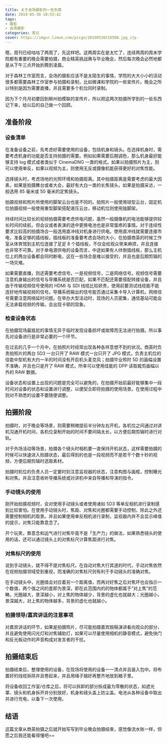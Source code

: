 ```yaml
---
title: 关于会场摄影的一些东西
date: 2019-05-30 18:53:42
tags: 
- 摄影
- 会场摄影
categories: 笔记
cover: https://imgur.lzmun.com/picgo/20190530210500.jpg_itp
---
```

嗯，周刊已经咕咕了两周了，先这样吧。这两周实在是太忙了，连续两周的周末学院都有重要的晚会需要拍摄，商业精英挑战赛与毕业晚会，然后每次晚会必然地都是从下午三点开始折腾到凌晨。

对于森林工作室而言，会场的摄影应该不是太陌生的事情，学院的大大小小的活动很多都需要森林工作室参与拍摄和录制，比如微课和学院的一些宣传片。晚会之所以特别是因为需要直播，并且需要多个机位同时录制。

因为下个月月初要回到柳州拍模联的宣传片，所以把这两次拍摄所学到的一些东西记下来，给以后的自己做一个回顾。

## 准备阶段

### 设备清单

在准备设备之前，先考虑好需要使用的设备，包括机身和镜头。在选择机身时，需要考虑机身的功能是否支持拍摄的需要。例如如果需要后期调色，那么机身最好能够支持 log 模式或者类似于 CinemaDNG 一类的格式。如果以拍摄照片为主，则可以使用单反，如果以视频为主，则使用无反或摄像机能获得更好的对焦性能。

选择镜头时，考虑场地的光照环境和拍摄距离。其中拍摄距离是需要考虑的最大因素，如果是拍摄舞台或者大会，最好有大白一类的长焦镜头，如果是拍摄采访，一般选用 85 毫米或 50 毫米的定焦镜头。

拍摄视频和照片所使用的脚架云台也是不同的。拍照片一般使用球型云台，固定机位拍摄视频一般使用重型脚架搭配液压云台，移动机位则使用独脚架。

持续时间比较长的视频拍摄需要考虑供电问题，虽然一般摄像机的电池能够提供较长时间的续航，但会议或者表演的途中更换电池也是非常蛋疼的事情。对于连续性要求比较高的拍摄场合一般选用直冲线对机身进行供电。使用直冲线就需要连接市电，准备足够的插线板，插线板的准备要考虑会场的大小，在拍摄商英的时候工作室从体育馆到主机位连接了足足 8 个插线板，不仅会给观众带来麻烦，并且连接也非常不可靠。对于单电源供电的设备而言，中途如果有人绊倒插线板，那么主机位上的两台设备都会同时断电，这在一些场合是难以接受的，并且也是后期剪辑的一场灾难。

如果需要直播，则还需要考虑信号。一是视频信号，二是网络信号。视频信号需要注意机身输出的信号与导播系统是否匹配，如果不匹配还需要搭配转接设备，并且由于传输视频信号使用的 HDMI 与 SDI 线缆比较娇贵，使用前要测试线缆能不能连好地传输视频的信号。导播系统输出的信号能否通过采集卡导入计算机，网络信号需要注意网络延时问题。在举办大型活动时，现场的人员密集，通信基站可能会无法承载视频的传输，会出现卡顿的现象。

### 检查设备状态

在拍摄现场最尴尬的事情无异于临时发现设备损坏或故障而无法进行拍摄。所以事先对设备进行是非常必要的一个环节。

在过去的几乎一个月中，在拍照片时经常出现各种各样意想不到的状况。商英时负责拍照片的两台 5D3 一台只开了 RAW 模式一台只开了 JPG 模式，负责主机位的佳能中型机有大约一半的时间没有开启机头麦克风；拍摄毕业照时 5D 的画幅设置不准确，并且也只是开了 RAW 模式，所幸可以使用佳能的 DPP 读取裁剪画幅以外的 RAW 数据。

设备状态和设置上出现的问题是完全可以避免的，在拍摄开始前最好能够集中一段时间对设备的状态和设置进行调整，以便契合即将拍摄的使用场景。在使用过程中则对不熟悉的设置不要随便调整。

## 拍摄阶段

拍摄时，对于晚会等场景，则需要稍微提前半分钟左右开机，各机位之间通过对讲机沟通开机时间，各机位录制开始的时间不要间隔太长，以方便后期剪辑时进行对轨。

对于外场活动等场景，拍摄各个镜头时相机要一直保持开机状态，这样需要拍摄的时候可以快速进入拍摄状态，最后得到的也是一段视频而不是若干个数十秒的视频，方便后期剪辑时选取素材。

拍摄时机位的负责人员一定要时刻注意监视器的状态，注意构图与画框，控制曝光和对焦。并且注意收听导播系统或对讲机中来自导播和导演的指令。

### 手动镜头的使用

刚开始拍摄视频时，会对使用手动镜头或者使用诸如 5D3 等单反相机进行录制感到比较害怕。在使用手动镜头时，焦距、对焦和光圈都需要手动控制，除此之外还需要控制相机的取景。并且如果使用单反相机进行录制，监视器内并不会显示峰值的提示，对焦只能靠意念了。

开个玩笑，靠意念和运气进行对焦毕竟不是「生产力」的做法，如果熟悉镜头的使用的话，还可以通过镜头上的对焦标尺计算焦距进行对焦。

### 对焦标尺的使用

说到手动镜头，就不得不提对焦标尺。在自动对焦大行其道的时代，手动对焦依然在视频拍摄领域受到重视，而准确的对焦标尺则有利于手动镜头的准确对焦。

在手动镜头中，光圈值会对应着另一个距离值，而再对好焦之后对焦环也会指示一个数值，两个值之间的差即为景深，即在此范围内的的物体都属于“对上焦”的范畴。光圈越大，景深越小，对上焦的物体越少，背景的虚化也就越大；光圈越小，景深越大，对上焦的物体越多，背景的虚化也就越小。

### 拍摄领导/嘉宾讲话的注意事项

对嘉宾讲话的环节，如果是拍摄照片，尽可能拍摄嘉宾脱稿演讲看向观众的部分，并且避免使用闪光灯和对焦辅助灯，如果可以尽量使用相机的静音模式，避免快门和反光板动作的声音构成对发言者的干扰。

## 拍摄结束后

拍摄结束后，整理使用的设备，在现场将使用的设备一一清点并且装入包中。将布置好的线缆拆除并且卷起来，并且用绳子捆好再整齐地放到箱子里。

将设备收回工作室/仓库之后，将可以拆卸的部分拆成最为零散的状态，如遮光罩、镜头和机身拆开并分别放好，机身和镜头盖上防尘盖。电池从各种设备中取出并进行充电，以备下一次使用。

## 结语

这篇文章从商英拍摄之后就开始写写到毕业晚会拍摄结束，感觉像流水账一样，但愿之后我还能看得懂吧==
